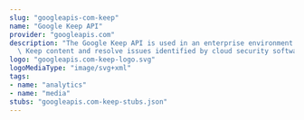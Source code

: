 ```yaml
---
slug: "googleapis-com-keep"
name: "Google Keep API"
provider: "googleapis.com"
description: "The Google Keep API is used in an enterprise environment to manage Google\
  \ Keep content and resolve issues identified by cloud security software."
logo: "googleapis.com-keep-logo.svg"
logoMediaType: "image/svg+xml"
tags:
- name: "analytics"
- name: "media"
stubs: "googleapis.com-keep-stubs.json"
---
```

